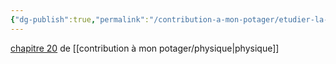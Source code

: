 ```yaml
---
{"dg-publish":true,"permalink":"/contribution-a-mon-potager/etudier-la-dynamique-d-un-systeme-electrique/"}
---
```


[chapitre 20](https://www.libmanuels.fr/reader/9791035813819/n/458) de [[contribution à mon potager/physique\|physique]]
